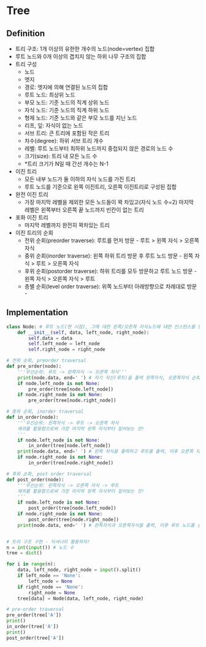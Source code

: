 # Tree 

## Definition

- 트리 구조: 1개 이상의 유한한 개수의 노드(node=vertex) 집합
- 루트 노드와 0개 이상의 겹치지 않는 하위 나무 구조의 집합
- 트리 구성
  - 노드
  - 엣지
  - 경로: 엣지에 의해 연결된 노드의 집합
  - 루트 노드: 최상위 노드
  - 부모 노드: 기준 노드의 직계 상위 노드
  - 자식 노드: 기준 노드의 직계 하위 노드
  - 형제 노드: 기준 노드와 같은 부모 노드를 지닌 노드
  - 리프, 잎: 자식이 없는 노드
  - 서브 트리: 큰 트리에 포함된 작은 트리
  - 차수(degree): 하위 서브 트리 개수
  - 레벨: 루트 노드부터 최하위 노드까지 중첩되지 않은 경로의 노드 수
  - 크기(size): 트리 내 모든 노드 수
  - *트리 크기가 N일 때 간선 개수는 N-1
- 이진 트리
  - 모든 내부 노드가 둘 이하의 자식 노드를 가진 트리
  - 루트 노드를 기준으로 왼쪽 이진트리, 오른쪽 이진트리로 구성된 집합
- 완전 이진 트리
  - 가장 마지막 레벨을 제외한 모든 노드들이 꽉 차있고(자식 노드 수=2) 마지막 레벨은 왼쪽부터 오른쪽 끝 노드까지 빈칸이 없는 트리
- 포화 이진 트리
  - 마지막 레벨까지 완전히 꽉차있는 트리
- 이진 트리의 순회
  - 전위 순회(preorder traverse): 루트를 먼저 방문 - 루트 > 왼쪽 자식 > 오른쪽 자식
  - 중위 순회(inorder traverse): 왼쪽 하위 트리 방문 후 루트 노드 방문 - 왼쪽 자식 > 루트 > 오른쪽 자식
  - 후위 순회(postorder traverse): 하위 트리를 모두 방문하고 루트 노드 방문 - 왼쪽 자식 > 오른쪽 자식 > 루트
  - 층별 순회(level order traverse): 위쪽 노드부터 아래방향으로 차례대로 방문 - 

## Implementation

```python
class Node: # 루트 노드(현 시점), 그에 대한 왼쪽/오른쪽 자식노드에 대한 인스턴스를 받음
    def __init__(self, data, left_node, right_node):
        self.data = data
        self.left_node = left_node
        self.right_node = right_node

# 전위 순회, preorder traversal
def pre_order(node):
    '''우선순위: 루트 -> 왼쪽자식 -> 오른쪽 자식'''
    print(node.data, end=' ') # 자기 자신(루트)을 출력 왼쪽자식, 오른쪽자식 순회
    if node.left_node is not None:
        pre_order(tree[node.left_node])
    if node.right_node is not None:
        pre_order(tree[node.right_node])

# 중위 순회, inorder traversal
def in_order(node):
    '''우선순위: 왼쪽자식 -> 루트 -> 오른쪽 자식
    재귀를 활용함으로써 가장 마지막 왼쪽 자식부터 짚어보는 것!
    '''
    if node.left_node is not None:
        in_order(tree[node.left_node])
    print(node.data, end=' ') # 왼쪽 자식을 출력하고 루트를 출력, 이후 오른쪽 자식 순회
    if node.right_node is not None:
        in_order(tree[node.right_node])

# 후위 순회, post order traversal
def post_order(node):
    '''우선순위: 왼쪽자식 -> 오른쪽 자식 -> 루트
    재귀를 활용함으로써 가장 마지막 왼쪽 자식부터 짚어보는 것!
    '''
    if node.left_node is not None:
        post_order(tree[node.left_node])
    if node.right_node is not None:
        post_order(tree[node.right_node])
    print(node.data, end=' ') # 왼쪽자식과 오른쪽자식을 출력, 이후 루트 노드를 순회


# 트리 구조 구현 - 딕셔너리 활용하자!
n = int(input()) # 노드 수
tree = dict()

for i in range(n):
    data, left_node, right_node = input().split()
    if left_node == 'None':
        left_node = None
    if right_node == 'None':
        right_node = None
    tree[data] = Node(data, left_node, right_node)

# pre-order traversal
pre_order(tree['A'])
print()
in_order(tree['A'])
print()
post_order(tree['A'])
```